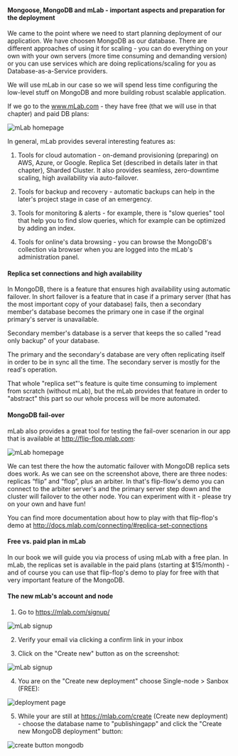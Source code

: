 #### Mongoose, MongoDB and mLab - important aspects and preparation for the deployment

We came to the point where we need to start planning deployment of our application. We have choosen MongoDB as our database. There are different approaches of using it for scaling - you can do everything on your own with your own servers (more time consuming and demanding version) or you can use services which are doing replications/scaling for you as Database-as-a-Service providers.

We will use mLab in our case so we will spend less time configuring the low-level stuff on MongoDB and more building robust scalable application. 

If we go to the www.mLab.com - they have free (that we will use in that chapter) and paid DB plans:

![mLab homepage](http://test.przeorski.pl/book/601_mlab_homepage.png)

In general, mLab provides several interesting features as:

1) Tools for cloud automation - on-demand provisioning (preparing) on AWS, Azure, or Google. Replica Set (described in details later in that chapter), Sharded Cluster. It also provides seamless, zero-downtime scaling, high availability via auto-failover.

2) Tools for backup and recovery - automatic backups can help in the later's project stage in case of an emergency.

3) Tools for monitoring & alerts - for example, there is "slow queries" tool that help you to find slow queries, which for example can be optimized by adding an index.

4) Tools for online's data browsing - you can browse the MongoDB's collection via browser when you are logged into the mLab's administration panel.

#### Replica set connections and high availability

In MongoDB, there is a feature that ensures high availability using automatic failover. In short failover is a feature that in case if a primary server (that has the most important copy of your database) fails, then a secondary member's database becomes the primary one in case if the orginal primary's server is unavailable.

Secondary member's database is a server that keeps the so called "read only backup" of your database. 

The primary and the secondary's database are very often replicating itself in order to be in sync all the time. The secondary server is mostly for the read's operation. 

That whole "replica set"'s feature is quite time consuming to implement from scratch (without mLab), but the mLab provides that feature in order to "abstract" this part so our whole process will be more automated.

#### MongoDB fail-over

mLab also provides a great tool for testing the fail-over scenarion in our app that is available at http://flip-flop.mlab.com:

![mLab homepage](http://test.przeorski.pl/book/602_flip_flow_mlab.png)

We can test there the how the automatic failover with MongoDB replica sets does work. As we can see on the screenshot above, there are three nodes: replicas “flip” and “flop”, plus an arbiter. In that's flip-flow's demo you can connect to the arbiter server's and the primary server step down and the cluster will failover to the other node. You can experiment with it - please try on your own and have fun!

You can find more documentation about how to play with that flip-flop's demo at http://docs.mlab.com/connecting/#replica-set-connections

#### Free vs. paid plan in mLab

In our book we will guide you via process of using mLab with a free plan. In mLab, the replicas set is available in the paid plans (starting at $15/month) - and of course you can use that flip-flop's demo to play for free with that very important feature of the MongoDB.

#### The new mLab's account and node

1) Go to https://mlab.com/signup/

![mLab signup](http://test.przeorski.pl/book/603_mlab_signup.png)

2) Verify your email via clicking a confirm link in your inbox

3) Click on the "Create new" button as on the screenshot:

![mLab signup](http://test.przeorski.pl/book/604_create_new_on_dashboard.png)


4) You are on the "Create new deployment" choose Single-node > Sanbox (FREE):

![deployment page](http://test.przeorski.pl/book/605_deployment_mongodb_page.png)

5) While your are still at https://mlab.com/create (Create new deployment) - choose the database name to "publishingapp" and click the "Create new MongoDB deployment" button:

![create button mongodb](http://test.przeorski.pl/book/606_create_button.png)







